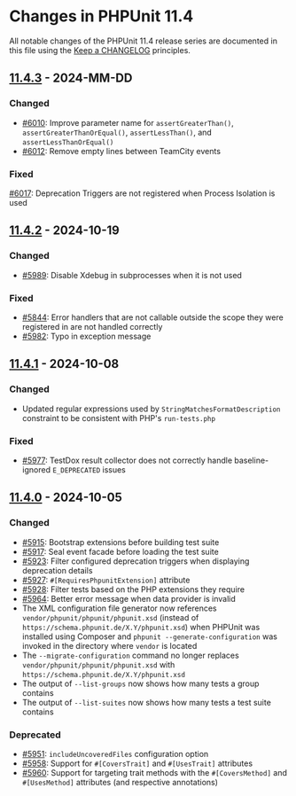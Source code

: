 # Changes in PHPUnit 11.4

All notable changes of the PHPUnit 11.4 release series are documented in this file using the [Keep a CHANGELOG](https://keepachangelog.com/) principles.

## [11.4.3] - 2024-MM-DD

### Changed

* [#6010](https://github.com/sebastianbergmann/phpunit/pull/6010): Improve parameter name for `assertGreaterThan()`, `assertGreaterThanOrEqual()`, `assertLessThan()`, and `assertLessThanOrEqual()`
* [#6012](https://github.com/sebastianbergmann/phpunit/pull/6012): Remove empty lines between TeamCity events

### Fixed

[#6017](https://github.com/sebastianbergmann/phpunit/pull/6017): Deprecation Triggers are not registered when Process Isolation is used

## [11.4.2] - 2024-10-19

### Changed

* [#5989](https://github.com/sebastianbergmann/phpunit/pull/5989): Disable Xdebug in subprocesses when it is not used

### Fixed

* [#5844](https://github.com/sebastianbergmann/phpunit/issues/5844): Error handlers that are not callable outside the scope they were registered in are not handled correctly
* [#5982](https://github.com/sebastianbergmann/phpunit/pull/5982): Typo in exception message

## [11.4.1] - 2024-10-08

### Changed

* Updated regular expressions used by `StringMatchesFormatDescription` constraint to be consistent with PHP's `run-tests.php`

### Fixed

* [#5977](https://github.com/sebastianbergmann/phpunit/pull/5977): TestDox result collector does not correctly handle baseline-ignored `E_DEPRECATED` issues

## [11.4.0] - 2024-10-05

### Changed

* [#5915](https://github.com/sebastianbergmann/phpunit/pull/5915): Bootstrap extensions before building test suite
* [#5917](https://github.com/sebastianbergmann/phpunit/pull/5917): Seal event facade before loading the test suite
* [#5923](https://github.com/sebastianbergmann/phpunit/pull/5923): Filter configured deprecation triggers when displaying deprecation details
* [#5927](https://github.com/sebastianbergmann/phpunit/pull/5927): `#[RequiresPhpunitExtension]` attribute
* [#5928](https://github.com/sebastianbergmann/phpunit/issues/5928): Filter tests based on the PHP extensions they require
* [#5964](https://github.com/sebastianbergmann/phpunit/pull/5964): Better error message when data provider is invalid
* The XML configuration file generator now references `vendor/phpunit/phpunit/phpunit.xsd` (instead of `https://schema.phpunit.de/X.Y/phpunit.xsd`) when PHPUnit was installed using Composer and `phpunit --generate-configuration` was invoked in the directory where `vendor` is located
* The `--migrate-configuration` command no longer replaces `vendor/phpunit/phpunit/phpunit.xsd` with `https://schema.phpunit.de/X.Y/phpunit.xsd`
* The output of `--list-groups` now shows how many tests a group contains
* The output of `--list-suites` now shows how many tests a test suite contains

### Deprecated

* [#5951](https://github.com/sebastianbergmann/phpunit/issues/5951): `includeUncoveredFiles` configuration option
* [#5958](https://github.com/sebastianbergmann/phpunit/issues/5958): Support for `#[CoversTrait]` and `#[UsesTrait]` attributes
* [#5960](https://github.com/sebastianbergmann/phpunit/issues/5960): Support for targeting trait methods with the `#[CoversMethod]` and `#[UsesMethod]` attributes (and respective annotations)

[11.4.3]: https://github.com/sebastianbergmann/phpunit/compare/11.4.2...11.4
[11.4.2]: https://github.com/sebastianbergmann/phpunit/compare/11.4.1...11.4.2
[11.4.1]: https://github.com/sebastianbergmann/phpunit/compare/11.4.0...11.4.1
[11.4.0]: https://github.com/sebastianbergmann/phpunit/compare/11.3.6...11.4.0
